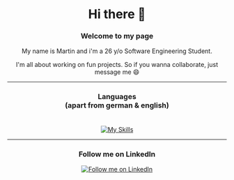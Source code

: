 <div align="center">
<h1>Hi there 👋</h1>

### Welcome to my page

My name is Martin and i'm a 26 y/o Software Engineering Student.

I'm all about working on fun projects. So if you wanna collaborate, just message me 😄
<hr>
<h3>Languages <br>(apart from german & english)<br><br></h3>

[![My Skills](https://skillicons.dev/icons?i=js,html,css,java,ts,react)]()


<hr>
<h3>Follow me on LinkedIn</h2>

<a href="https://www.linkedin.com/in/martin-dworak/" target="_blank">
  <img src="https://img.shields.io/badge/LinkedIn-0A66C2.svg?style=for-the-badge&logo=LinkedIn&logoColor=white" alt="Follow me on LinkedIn" />
</a>


</div>
